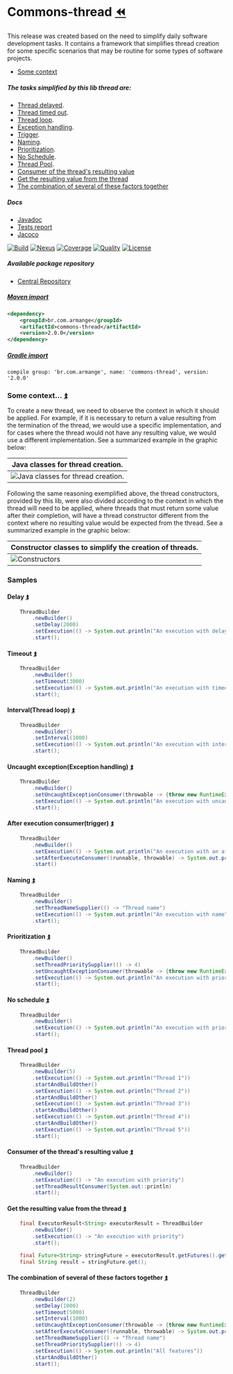 # Commons-thread [:rewind:](https://github.com/armange/j-commons)

This release was created based on the need to simplify daily software development tasks. It contains a framework that simplifies thread creation for some specific scenarios that may be routine for some types of software projects.

- [Some context](#somecontext)

<a name="summary"></a>

##### The tasks simplified by this lib thread are:
- [Thread delayed](#delay).
- [Thread timed out](#timeout).
- [Thread loop](#interval).
- [Exception handling](#uncaughtexception).
- [Trigger](#afterexecution).
- [Naming](#naming).
- [Prioritization](#prioritization).
- [No Schedule](#noschedule).
- [Thread Pool](#threadpool).
- [Consumer of the thread's resulting value](#threadconsumer)
- [Get the resulting value from the thread](#getthreadval)
- [The combination of several of these factors together](#allfeatures)

##### Docs
 - [Javadoc](https://armange.github.io/j-commons/commons-thread/javadoc)
 - [Tests report](https://armange.github.io/j-commons/commons-thread/test)
 - [Jacoco](https://armange.github.io/j-commons/commons-thread/jacoco)

[![Build][buildbadge]](https://github.com/armange/j-commons/commits/master) 
[![Nexus][nexusbadge]](https://search.maven.org/artifact/br.com.armange/commons-thread) 
[![Coverage][coveragebadge]](https://sonarcloud.io/dashboard?id=armange_j-commons-commons-thread) 
[![Quality][qualitybadge]](https://sonarcloud.io/dashboard?id=armange_j-commons-commons-thread) 
[![License][licensebadge]](https://github.com/armange/j-commons/blob/development/LICENSE)

[buildbadge]: https://img.shields.io/github/workflow/status/armange/j-commons/Java%20CI?style=for-the-badge "Build Status"
[nexusbadge]: https://img.shields.io/nexus/r/br.com.armange/commons-thread?server=https%3A%2F%2Foss.sonatype.org&style=for-the-badge 
[coveragebadge]: https://img.shields.io/sonar/coverage/armange_j-commons-commons-thread?server=https%3A%2F%2Fsonarcloud.io&style=for-the-badge 
[qualitybadge]: https://img.shields.io/sonar/quality_gate/armange_j-commons-commons-thread?server=https%3A%2F%2Fsonarcloud.io&style=for-the-badge
[licensebadge]: https://img.shields.io/github/license/armange/j-commons?style=for-the-badge

##### Available package repository

 - [Central Repository](https://search.maven.org/artifact/br.com.armange/commons-thread)

##### [Maven import](https://search.maven.org/artifact/br.com.armange/commons-thread)

```xml
<dependency>
    <groupId>br.com.armange</groupId>
    <artifactId>commons-thread</artifactId>
    <version>2.0.0</version>
</dependency>
```

##### [Gradle import](https://search.maven.org/artifact/br.com.armange/commons-thread)

```
compile group: 'br.com.armange', name: 'commons-thread', version: '2.0.0'
```

<a name="somecontext"></a>

### Some context... [:arrow_double_up:](#summary)

To create a new thread, we need to observe the context in which it should be applied. For example, if it is necessary to return a value resulting from the termination of the thread, we would use a specific implementation, and for cases where the thread would not have any resulting value, we would use a different implementation. See a summarized example in the graphic below:

| Java classes for thread creation.                                         |
|-----------------------------------------------|
| ![Java classes for thread creation.](./assets/images/readme/java-thread-class-chart.png) |

Following the same reasoning exemplified above, the thread constructors, provided by this lib, were also divided according to the context in which the thread will need to be applied, where threads that must return some value after their completion, will have a thread constructor different from the context where no resulting value would be expected from the thread. See a summarized example in the graphic below:

| Constructor classes to simplify the creation of threads.           |
|--------------------------------------------------------------------|
| ![Constructors](./assets/images/readme/lib-thread-class-chart.png) |

### Samples

<a name="delay"></a>

#### Delay [:arrow_double_up:](#summary)
```java
    ThreadBuilder
        .newBuilder()
        .setDelay(2000)
        .setExecution(() -> System.out.println("An execution with delay"))
        .start();
```

<a name="timeout"></a>

#### Timeout [:arrow_double_up:](#summary)
```java
    ThreadBuilder
        .newBuilder()
        .setTimeout(3000)
        .setExecution(() -> System.out.println("An execution with timeout"))
        .start();
```

<a name="interval"></a>

#### Interval(Thread loop) [:arrow_double_up:](#summary)
```java
    ThreadBuilder
        .newBuilder()
        .setInterval(1000)
        .setExecution(() -> System.out.println("An execution with interval"))
        .start();
```

<a name="uncaughtexception"></a>

#### Uncaught exception(Exception handling) [:arrow_double_up:](#summary)
```java
    ThreadBuilder
        .newBuilder()
        .setUncaughtExceptionConsumer(throwable -> {throw new RuntimeException(throwable);})
        .setExecution(() -> System.out.println("An execution with uncaught exception"))
        .start();
```

<a name="afterexecution"></a>

#### After execution consumer(trigger) [:arrow_double_up:](#summary)
```java
    ThreadBuilder
        .newBuilder()
        .setExecution(() -> System.out.println("An execution with an after-execution consumer"))
        .setAfterExecuteConsumer((runnable, throwable) -> System.out.println("The thread has already been finished"))
        .start()
```

<a name="naming"></a>

#### Naming [:arrow_double_up:](#summary)
```java
    ThreadBuilder
        .newBuilder()
        .setThreadNameSupplier(() -> "Thread name")
        .setExecution(() -> System.out.println("An execution with name"))
        .start();
```

<a name="prioritization"></a>

#### Prioritization [:arrow_double_up:](#summary)
```java
    ThreadBuilder
        .newBuilder()
        .setThreadPrioritySupplier(() -> 4)
        .setUncaughtExceptionConsumer(throwable -> {throw new RuntimeException(throwable);})
        .setExecution(() -> System.out.println("An execution with priority"))
        .start();
```

<a name="noschedule"></a>

#### No schedule [:arrow_double_up:](#summary)
```java
    ThreadBuilder
        .newBuilder()
        .setExecution(() -> System.out.println("An execution with priority"))
        .start();
```

<a name="threadpool"></a>

#### Thread pool [:arrow_double_up:](#summary)
```java
    ThreadBuilder
        .newBuilder(5)
        .setExecution(() -> System.out.println("Thread 1"))
        .startAndBuildOther()
        .setExecution(() -> System.out.println("Thread 2"))
        .startAndBuildOther()
        .setExecution(() -> System.out.println("Thread 3"))
        .startAndBuildOther()
        .setExecution(() -> System.out.println("Thread 4"))
        .startAndBuildOther()
        .setExecution(() -> System.out.println("Thread 5"))
        .start();
```
<a name="threadconsumer"></a>

#### Consumer of the thread's resulting value [:arrow_double_up:](#summary)
```java
    ThreadBuilder
        .newBuilder()
        .setExecution(() -> "An execution with priority")
        .setThreadResultConsumer(System.out::println)
        .start();
```

<a name="getthreadval"></a>

#### Get the resulting value from the thread [:arrow_double_up:](#summary)
```java
    final ExecutorResult<String> executorResult = ThreadBuilder
        .newBuilder()
        .setExecution(() -> "An execution with priority")
        .start();

    final Future<String> stringFuture = executorResult.getFutures().get(0);
    final String result = stringFuture.get();
```

<a name="allfeatures"></a>

#### The combination of several of these factors together [:arrow_double_up:](#summary)
```java
    ThreadBuilder
        .newBuilder(2)
        .setDelay(1000)
        .setTimeout(5000)
        .setInterval(1000)
        .setUncaughtExceptionConsumer(throwable -> {throw new RuntimeException(throwable);})
        .setAfterExecuteConsumer((runnable, throwable) -> System.out.println("The thread has already been finished"))
        .setThreadNameSupplier(() -> "Thread name")
        .setThreadPrioritySupplier(() -> 4)
        .setExecution(() -> System.out.println("All features"))
        .startAndBuildOther()
        .start();
```